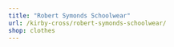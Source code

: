```yaml
---
title: "Robert Symonds Schoolwear"
url: /kirby-cross/robert-symonds-schoolwear/
shop: clothes
---
```


